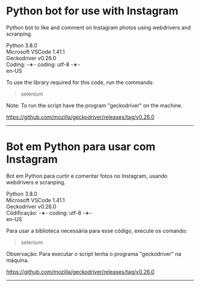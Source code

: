 # Python bot for use with Instagram

Python bot to like and comment on Instagram photos using webdrivers and scranping.

Python 3.8.0 </br>
Microsoft VSCode 1.41.1 </br>
Geckodriver v0.26.0 </br>
Coding: -&lowast;- coding: utf-8 -&lowast;- </br>
en-US </br>

To use the library required for this code, run the commands:

  > selenium </br>
  
Note: To run the script have the program "geckodriver" on the machine.

https://github.com/mozilla/geckodriver/releases/tag/v0.26.0

 ---------------------------------------------------------------------------------------------------------------------

# Bot em Python para usar com Instagram

Bot em Python para curtir e comentar fotos no Instagram, usando webdrivers e scranping.

Python 3.8.0 </br>
Microsoft VSCode 1.41.1 </br>
Geckodriver v0.26.0 </br>
Códificação: -&lowast;- coding: utf-8 -&lowast;- </br>
en-US </br>

Para usar a biblioteca necessária para esse código, execute os comando:

 > selenium </br>
 
 Observação: Para executar o script tenha o programa "geckodriver" na máquina.
 
 https://github.com/mozilla/geckodriver/releases/tag/v0.26.0
 
----------------------------------------------------------------------------------------------------------------------
